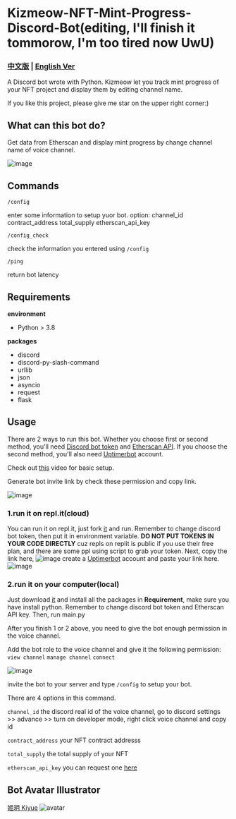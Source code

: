 # Kizmeow-NFT-Mint-Progress-Discord-Bot(editing, I'll finish it tommorow, I'm too tired now UwU)


### [中文版](https://github.com/Xeift/Kizmeow-OpenSea-and-Etherscan-Discord-Bot/blob/main/%E8%AE%80%E6%88%91.md) | [English Ver](https://github.com/Xeift/Kizmeow-NFT-Mint-Progress-Discord-Bot/blob/main/README.md)
A Discord bot wrote with Python. Kizmeow let you track mint progress of your NFT project and display them by editing channel name.

If you like this project, please give me star on the upper right corner:)


What can this bot do?
-----------------
Get data from Etherscan and display mint progress by change channel name of voice channel.

![image](https://user-images.githubusercontent.com/80938768/156949496-d08b131e-8702-4045-801a-6a3aa6aab7a2.png)

Commands
-----------------
`/config`

enter some information to setup yuor bot. option: channel_id contract_address total_supply etherscan_api_key

`/config_check`

check the information you entered using `/config`

`/ping`

return bot latency

Requirements
-----------------
**environment**

+ Python > 3.8

**packages**

+ discord
+ discord-py-slash-command
+ urllib
+ json
+ asyncio
+ request
+ flask

Usage
-----------------
There are 2 ways to run this bot.
Whether you choose first or second method, you'll need [Discord bot token](https://discord.com/developers/applications) and [Etherscan API](https://etherscan.io/myapikey). If you choose the second method, you'll also need [Uptimerbot](https://uptimerobot.com/) account.

Check out [this](https://www.youtube.com/watch?v=WFP9LdiB8yk) video for basic setup.

Generate bot invite link by check these permission and copy link.

![image](https://user-images.githubusercontent.com/80938768/156952335-4652d4b5-bae4-48c4-a44f-44379809defe.png)


### 1.run it on repl.it(cloud)
You can run it on repl.it, just fork [it](https://replit.com/@xeiftc/Kizmeow-Mint-Progress) and run. Remember to change discord bot token, then put it in environment variable. **DO NOT PUT TOKENS IN YOUR CODE DIRECTLY** cuz repls on replit is public if you use their free plan, and there are some ppl using script to grab your token.
Next, copy the link here, ![image](https://user-images.githubusercontent.com/80938768/146533872-021b05b3-f18c-44db-a943-527903dc6616.png) create a [Uptimerbot](https://uptimerobot.com/) account and paste your link here. ![image](https://user-images.githubusercontent.com/80938768/146534310-74201ab2-700e-4271-94a2-f2ecf8d12acb.png)

### 2.run it on your computer(local)
Just download [it](https://github.com/Xeift/Kizmeow-OpenSea-and-Etherscan-Discord-Bot/archive/refs/heads/main.zip) and install all the packages in **Requirement**, make sure you have install python. Remember to change discord bot token and Etherscan API key. Then, run main.py

After you finish 1 or 2 above, you need to give the bot enough permission in the voice channel.

Add the bot role to the voice channel and give it the following permission: `view channel` `manage channel` `connect`

![image](https://user-images.githubusercontent.com/80938768/156951642-b6e55c46-9e92-4020-a5e5-224c0a4594b5.png)


invite the bot to your server and type `/config` to setup your bot.

There are 4 options in this command.

`channel_id` the discord real id of the voice channel, go to discord settings >> advance >> turn on developer mode, right click voice channel and copy id

`contract_address` your NFT contract addresss

`total_supply` the total supply of your NFT

`etherscan_api_key` you can request one [here](https://etherscan.io/myapikey)


Bot Avatar Illustrator
-----------------
[姬玥 Kiyue](https://www.facebook.com/profile.php?id=100026170072950)
![avatar](https://user-images.githubusercontent.com/80938768/146544100-315cdd44-7461-441b-a3dd-d3ee653b145a.png)
